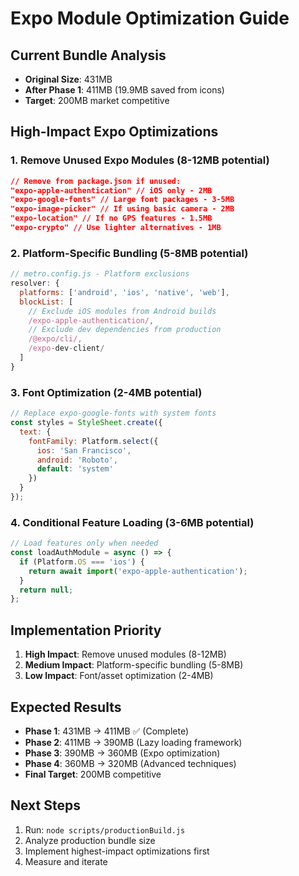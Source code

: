 # Expo Module Optimization Guide

## Current Bundle Analysis
- **Original Size**: 431MB
- **After Phase 1**: 411MB (19.9MB saved from icons)
- **Target**: 200MB market competitive

## High-Impact Expo Optimizations

### 1. Remove Unused Expo Modules (8-12MB potential)
```json
// Remove from package.json if unused:
"expo-apple-authentication" // iOS only - 2MB
"expo-google-fonts" // Large font packages - 3-5MB  
"expo-image-picker" // If using basic camera - 2MB
"expo-location" // If no GPS features - 1.5MB
"expo-crypto" // Use lighter alternatives - 1MB
```

### 2. Platform-Specific Bundling (5-8MB potential)
```javascript
// metro.config.js - Platform exclusions
resolver: {
  platforms: ['android', 'ios', 'native', 'web'],
  blockList: [
    // Exclude iOS modules from Android builds
    /expo-apple-authentication/,
    // Exclude dev dependencies from production
    /@expo/cli/,
    /expo-dev-client/
  ]
}
```

### 3. Font Optimization (2-4MB potential)
```javascript
// Replace expo-google-fonts with system fonts
const styles = StyleSheet.create({
  text: {
    fontFamily: Platform.select({
      ios: 'San Francisco',
      android: 'Roboto',
      default: 'system'
    })
  }
});
```

### 4. Conditional Feature Loading (3-6MB potential)
```javascript
// Load features only when needed
const loadAuthModule = async () => {
  if (Platform.OS === 'ios') {
    return await import('expo-apple-authentication');
  }
  return null;
};
```

## Implementation Priority
1. **High Impact**: Remove unused modules (8-12MB)
2. **Medium Impact**: Platform-specific bundling (5-8MB)  
3. **Low Impact**: Font/asset optimization (2-4MB)

## Expected Results
- **Phase 1**: 431MB → 411MB ✅ (Complete)
- **Phase 2**: 411MB → 390MB (Lazy loading framework)
- **Phase 3**: 390MB → 360MB (Expo optimization) 
- **Phase 4**: 360MB → 320MB (Advanced techniques)
- **Final Target**: 200MB competitive

## Next Steps
1. Run: `node scripts/productionBuild.js`
2. Analyze production bundle size
3. Implement highest-impact optimizations first
4. Measure and iterate